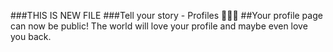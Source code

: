 ###THIS IS NEW FILE
###Tell your story - Profiles 👩🏻‍💼
##Your profile page can now be public! The world will love your profile and maybe even love you back.
